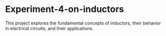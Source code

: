 # Experiment-4-on-inductors
This project explores the fundamental concepts of inductors, their behavior in electrical circuits, and their applications.
